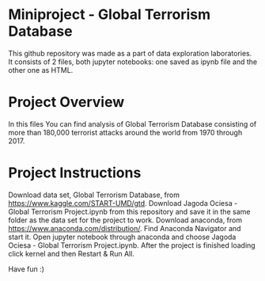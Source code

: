 # Miniproject - Global Terrorism Database
This github repository was made as a part of data exploration laboratories. It consists of 2 files, both jupyter notebooks: one saved as ipynb file and the other one as HTML.

# Project Overview
In this files You can find analysis of Global Terrorism Database consisting of more than 180,000 terrorist attacks around the world from 1970 through 2017.

# Project Instructions
Download data set, Global Terrorism Database, from https://www.kaggle.com/START-UMD/gtd.
Download Jagoda Ociesa - Global Terrorism Project.ipynb from this repository and save it in the same folder as the data set for the project to work.
Download anaconda, from https://www.anaconda.com/distribution/. Find Anaconda Navigator and start it.
Open jupyter notebook through anaconda and choose Jagoda Ociesa - Global Terrorism Project.ipynb. After the project is finished loading click kernel and then Restart & Run All.

Have fun :)
